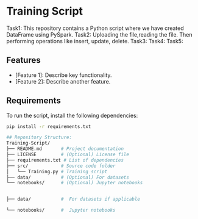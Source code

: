 # Training Script

Task1: This repository contains a Python script where we have created DataFrame using PySpark.
Task2: Uploading the file,reading the file. Then performing operations like insert, update, delete.
Task3:
Task4:
Task5:

## Features

- [Feature 1]: Describe key functionality.
- [Feature 2]: Describe another feature.

## Requirements






To run the script, install the following dependencies:

```bash
pip install -r requirements.txt

## Repository Structure:
Training-Script/
├── README.md       # Project documentation
├── LICENSE         # (Optional) License file
├── requirements.txt # List of dependencies
├── src/            # Source code folder
│   └── Training.py # Training script
├── data/           # (Optional) For datasets
└── notebooks/      # (Optional) Jupyter notebooks


├── data/           #  For datasets if applicable

└── notebooks/      #  Jupyter notebooks
